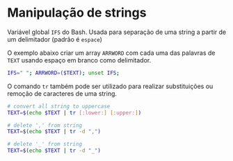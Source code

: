 # Manipulação de strings

Variável global `IFS` do Bash. Usada para separação de uma string a partir de um delimitador (padrão é `espace`)

O exemplo abaixo criar um array `ARRWORD` com cada uma das palavras de `TEXT` usando espaço em branco como delimitador.

```bash
IFS=" "; ARRWORD=($TEXT); unset IFS;
```

O comando `tr` também pode ser utilizado para realizar substituições ou remoção de caracteres de uma string.

```bash
# convert all string to uppercase
TEXT=$(echo $TEXT | tr [:lower:] [:upper:])

# delete ',' from string
TEXT=$(echo $TEXT | tr -d ",")

# delete '_' from string
TEXT=$(echo $TEXT | tr -d "_")

```